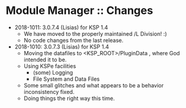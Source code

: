 # Module Manager :: Changes

* 2018-1011: 3.0.7.4 (Lisias) for KSP 1.4
	+ We have moved to the properly maintained /L Division! :)
	+ No code changes from the last release.
* 2018-1010: 3.0.7.3 (Lisias) for KSP 1.4
	+ Moving the datafiles	 to <KSP_ROOT>/PluginData , where God intended it to be.
	+ Using KSPe facilities
		- (some) Logging
		- File System and Data Files
	+ Some small glitches and what appears to be a behavior inconsistency fixed. 
	+ Doing things the right way this time.
